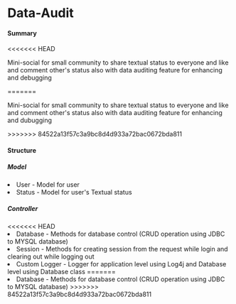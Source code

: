 # Data-Audit
<h4>Summary</h4>
<<<<<<< HEAD
<p>Mini-social for small community to share textual status to everyone and like and comment other's status also with data auditing feature for enhancing and debugging</p>
=======
<p>Mini-social for small community to share textual status to everyone and like and comment other's status also with data auditing feature for enhancing and dubugging</p>
>>>>>>> 84522a13f57c3a9bc8d4d933a72bac0672bda811
<h4>Structure</h4>
<h5>Model</h5>
<li>User - Model for user
<li>Status - Model for user's Textual status
<h5>Controller</h5>
<<<<<<< HEAD
<li>Database - Methods for database control (CRUD operation using JDBC to MYSQL database)
<li>Session - Methods for creating session from the request while login and clearing out while logging out
<li>Custom Logger - Logger for application level using Log4j and Database level using Database class 
=======
 <li>Database - Methods for database control (CRUD operation using JDBC to MYSQL database)
>>>>>>> 84522a13f57c3a9bc8d4d933a72bac0672bda811
